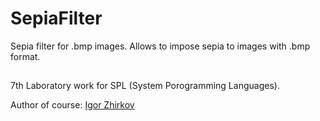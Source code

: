 # SepiaFilter
Sepia filter for .bmp images. Allows to impose sepia to images with .bmp format.
## 
7th Laboratory work for SPL (System Porogramming Languages).

Author of course: [Igor Zhirkov](https://github.com/sayon)
